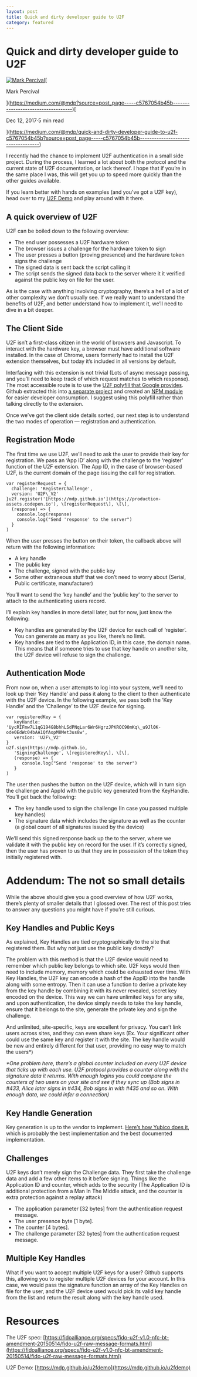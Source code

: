 ```yaml
---
layout: post
title: Quick and dirty developer guide to U2F
category: featured
---
```


Quick and dirty developer guide to U2F
======================================

[![Mark Percival](https://miro.medium.com/fit/c/56/56/0*7RjQVoSZok0VpscY.jpeg)](https://medium.com/@mdp?source=post_page-----c5767054b45b-----------------------------------)[

Mark Percival

](https://medium.com/@mdp?source=post_page-----c5767054b45b-----------------------------------)[

Dec 12, 2017·5 min read

](https://medium.com/@mdp/quick-and-dirty-developer-guide-to-u2f-c5767054b45b?source=post_page-----c5767054b45b-----------------------------------)

I recently had the chance to implement U2F authentication in a small side project. During the process, I learned a lot about both the protocol and the current state of U2F documentation, or lack thereof. I hope that if you’re in the same place I was, this will get you up to speed more quickly than the other guides available.

If you learn better with hands on examples (and you’ve got a U2F key), head over to my [U2F Demo](https://mdp.github.io/u2fdemo) and play around with it there.

A quick overview of U2F
-----------------------

U2F can be boiled down to the following overview:

*   The end user possesses a U2F hardware token
*   The browser issues a challenge for the hardware token to sign
*   The user presses a button (proving presence) and the hardware token signs the challenge
*   The signed data is sent back the script calling it
*   The script sends the signed data back to the server where it it verified against the public key on file for the user.

As is  the case with anything involving cryptography, there’s a hell of a lot of other complexity we don’t usually see. If we really want to understand the benefits of U2F, and better understand how to implement it, we’ll need to dive in a bit deeper.

**The Client Side**
-------------------

U2F isn’t a first-class citizen in the world of browsers and Javascript. To interact with the hardware key, a browser must have additional software installed. In the case of Chrome, users formerly had to install the U2F extension themselves, but today it’s included in all versions by default.

Interfacing with this extension is not trivial (Lots of async message passing, and you’ll need to keep track of which request matches to which response). The most accessible route is to use the [U2F polyfill that Google provides](https://github.com/google/u2f-ref-code/blob/37f55816242d4e5b569810c32ff88aaf9b148022/u2f-gae-demo/war/js/u2f-api.js). Github extracted this into [a separate project](https://github.com/mastahyeti/u2f-api) and created an [NPM module](https://www.npmjs.com/package/u2f-api-polyfill) for easier developer consumption. I suggest using this polyfill rather than talking directly to the extension.

Once we’ve got the client side details sorted, our next step is to understand the two modes of operation — registration and authentication.

Registration Mode
-----------------

The first time we use U2F, we’ll need to ask the user to provide their key for registration. We pass an ‘App ID’ along with the challenge to the ‘register’ function of the U2F extension. The App ID, in the case of browser-based U2F, is the current domain of the page issuing the call for registration.

```
var registerRequest = {  
  challenge: 'RegisterChallenge',  
  version: 'U2F\_V2'  
}u2f.register('[https://mdp.github.io'](https://production-assets.codepen.io'), \[registerRequest\], \[\],  
  (response) => {  
    console.log(response)  
    console.log("Send 'response' to the server")  
  }  
)
```

When the user presses the button on their token, the callback above will return with the following information:

*   A key handle
*   The public key
*   The challenge, signed with the public key
*   Some other extraneous stuff that we don’t need to worry about (Serial, Public certificate, manufacturer)

You’ll want to send the ‘key handle’ and the ‘public key’ to the server to attach to the authenticating users record.

I’ll explain key handles in more detail later, but for now, just know the following:

*   Key handles are generated by the U2F device for each call of ‘register’. You can generate as many as you like, there’s no limit.
*   Key handles are tied to the Application ID, in this case, the domain name. This means that if someone tries to use that key handle on another site, the U2F device will refuse to sign the challenge.

Authentication Mode
-------------------

From now on, when a user attempts to log into your system, we’ll need to look up their ‘Key Handle’ and pass it along to the client to then authenticate with the U2F device. In the following example, we pass both the ‘Key Handle’ and the ‘Challenge’ to the U2F device for signing.

```
var registeredKey = {  
   keyHandle:    'UycRIFmw7L1qG194G8bhhLSdPNqLar6Wr6HgrzJPKROC90mKq\_u9Jl0K-ode0EdWc04bAA1QfAopM8Met3us8w',  
   version: 'U2F\_V2'  
}  
u2f.sign(https://mdp.github.io,  
   'SigningChallenge', \[registeredKey\], \[\],  
   (response) => {  
      console.log("Send 'response' to the server")  
   }  
)
```

The user then pushes the button on the U2F device, which will in turn sign the challenge and AppId with the public key generated from the KeyHandle. You’ll get back the following:

*   The key handle used to sign the challenge (In case you passed multiple key handles)
*   The signature data which includes the signature as well as the counter (a global count of all signatures issued by the device)

We’ll send this signed response back up the to the server, where we validate it with the public key on record for the user. If it’s correctly signed, then the user has proven to us that they are in possession of the token they initially registered with.

Addendum: The not so small details
==================================

While the above should give you a good overview of how U2F works, there’s plenty of smaller details that I glossed over. The rest of this post tries to answer any questions you might have if you’re still curious.

Key Handles and Public Keys
---------------------------

As explained, Key Handles are tied cryptographically to the site that registered them. But why not just use the public key directly?

The problem with this method is that the U2F device would need to remember which public key belongs to which site. U2F keys would then need to include memory, memory which could be exhausted over time. With Key Handles, the U2F key can encode a hash of the AppID into the handle along with some entropy. Then it can use a function to derive a private key from the key handle by combining it with its never revealed, secret key encoded on the device. This way we can have unlimited keys for any site, and upon authentication, the device simply needs to take the key handle, ensure that it belongs to the site, generate the private key and sign the challenge.

And unlimited, site-specific, keys are excellent for privacy. You can’t link users across sites, and they can even share keys (Ex. Your significant other could use the same key and register it with the site. The key handle would be new and entirely different for that user, providing no easy way to match the users\*)

_\*One problem here, there’s a global counter included on every U2F device that ticks up with each use. U2F protocol provides a counter along with the signature data it returns. With enough logins you could compare the counters of two users on your site and see if they sync up (Bob signs in #433, Alice later signs in #434, Bob signs in with #435 and so on. With enough data, we could infer a connection)_

Key Handle Generation
---------------------

Key generation is up to the vendor to implement. [Here’s how Yubico does it](https://www.yubico.com/2014/11/yubicos-u2f-key-wrapping/), which is probably the best implementation and the best documented implementation.

**Challenges**
--------------

U2F keys don’t merely sign the Challenge data. They first take the challenge data and add a few other items to it before signing. Things like the Application ID and counter, which adds to the security (The Application ID is additional protection from a Man In The Middle attack, and the counter is extra protection against a replay attack)

*   The application parameter \[32 bytes\] from the authentication request message.
*   The user presence byte \[1 byte\].
*   The counter \[4 bytes\].
*   The challenge parameter \[32 bytes\] from the authentication request message.

**Multiple Key Handles**
------------------------

What if you want to accept multiple U2F keys for a user? Github supports this, allowing you to register multiple U2F devices for your account. In this case, we would pass the signature function an array of the Key Handles on file for the user, and the U2F device used would pick its valid key handle from the list and return the result along with the key handle used.

Resources
=========

The U2F spec: [https://fidoalliance.org/specs/fido-u2f-v1.0-nfc-bt-amendment-20150514/fido-u2f-raw-message-formats.html](https://fidoalliance.org/specs/fido-u2f-v1.0-nfc-bt-amendment-20150514/fido-u2f-raw-message-formats.html)

U2F Demo: [https://mdp.github.io/u2fdemo](https://mdp.github.io/u2fdemo)
